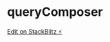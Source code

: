 # queryComposer

[Edit on StackBlitz ⚡️](https://stackblitz.com/edit/angular-material2-vertical-tabs-qyt2rm)
